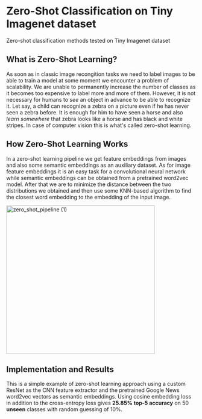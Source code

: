 # Zero-Shot Classification on Tiny Imagenet dataset
Zero-shot classification methods tested on Tiny Imagenet dataset

## What is Zero-Shot Learning?
As soon as in classic image recongition tasks we need to label images to be able to train a model at some moment we encounter a problem of scalability. 
We are unable to permanently increase the number of classes as it becomes too expensive to label more and more of them.
However, it is not necessary for humans to _see_ an object in advance to be able to recognize it.
Let say, a child can recognize a zebra on a picture even if he has never seen a zebra before. It is enough for him to have seen a horse and also _learn somewhere_ that zebra looks like a horse and has black and white stripes.
In case of computer vision this is what's called zero-shot learning.

## How Zero-Shot Learning Works
In a zero-shot learning pipeline we get feature embeddings from images and also some semantic embeddings as an auxiliary dataset. As for image feature embeddings it is an easy task for a convolutional neural network while semantic embeddings can be obtained from a pretrained word2vec model. After that we are to minimize the distance between the two distributions we obtained and then use some KNN-based algorithm to find the closest word embedding to the embedding of the input image.

<img width="394" alt="zero_shot_pipeline (1)" src="https://user-images.githubusercontent.com/44619521/127662474-27f73ccf-0c08-459c-a4c6-6a9e2c5f8700.PNG">

## Implementation and Results
This is a simple example of zero-shot learning approach using a custom ResNet as the CNN feature extractor and the pretrained Google News word2vec vectors as semantic embeddings. Using cosine embedding loss in addition to the cross-entropy loss gives __25.85% top-5 accuracy__ on 50 __unseen__ classes with random guessing of 10%. 
